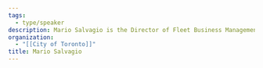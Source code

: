 ```yaml
---
tags:
  - type/speaker
description: Mario Salvagio is the Director of Fleet Business Management at the City of Toronto.
organization:
  - "[[City of Toronto]]"
title: Mario Salvagio
---
```


